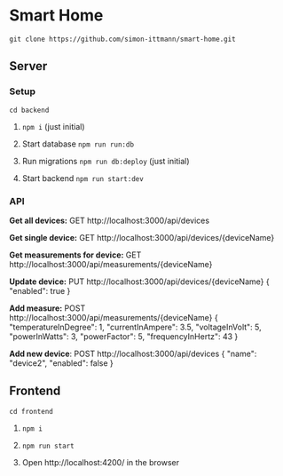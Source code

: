 # Smart Home

``git clone https://github.com/simon-ittmann/smart-home.git``

## Server

### Setup

``cd backend``

1) ``npm i`` (just initial)

2) Start database ``npm run run:db``

3) Run migrations ``npm run db:deploy`` (just initial)

4) Start backend ``npm run start:dev``

### API

**Get all devices:**
GET http://localhost:3000/api/devices

**Get single device:**
GET http://localhost:3000/api/devices/{deviceName}

**Get measurements for device:**
GET http://localhost:3000/api/measurements/{deviceName}

**Update device:**
PUT http://localhost:3000/api/devices/{deviceName} 
{
    "enabled": true
}

**Add measure:**
POST http://localhost:3000/api/measurements/{deviceName}
{
"temperatureInDegree": 1,
"currentInAmpere": 3.5,
"voltageInVolt": 5,
"powerInWatts": 3,
"powerFactor": 5,
"frequencyInHertz": 43
}

**Add new device**:
POST http://localhost:3000/api/devices
{
"name": "device2",
"enabled": false
}

## Frontend

``cd frontend``

1) ``npm i``

2) ``npm run start``

3) Open http://localhost:4200/ in the browser
